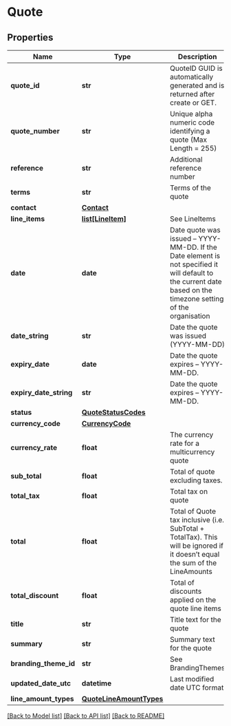 # Quote

## Properties
Name | Type | Description | Notes
------------ | ------------- | ------------- | -------------
**quote_id** | **str** | QuoteID GUID is automatically generated and is returned after create or GET. | [optional] 
**quote_number** | **str** | Unique alpha numeric code identifying a quote (Max Length &#x3D; 255) | [optional] 
**reference** | **str** | Additional reference number | [optional] 
**terms** | **str** | Terms of the quote | [optional] 
**contact** | [**Contact**](Contact.md) |  | [optional] 
**line_items** | [**list[LineItem]**](LineItem.md) | See LineItems | [optional] 
**date** | **date** | Date quote was issued – YYYY-MM-DD. If the Date element is not specified it will default to the current date based on the timezone setting of the organisation | [optional] 
**date_string** | **str** | Date the quote was issued (YYYY-MM-DD) | [optional] 
**expiry_date** | **date** | Date the quote expires – YYYY-MM-DD. | [optional] 
**expiry_date_string** | **str** | Date the quote expires – YYYY-MM-DD. | [optional] 
**status** | [**QuoteStatusCodes**](QuoteStatusCodes.md) |  | [optional] 
**currency_code** | [**CurrencyCode**](CurrencyCode.md) |  | [optional] 
**currency_rate** | **float** | The currency rate for a multicurrency quote | [optional] 
**sub_total** | **float** | Total of quote excluding taxes. | [optional] 
**total_tax** | **float** | Total tax on quote | [optional] 
**total** | **float** | Total of Quote tax inclusive (i.e. SubTotal + TotalTax). This will be ignored if it doesn’t equal the sum of the LineAmounts | [optional] 
**total_discount** | **float** | Total of discounts applied on the quote line items | [optional] 
**title** | **str** | Title text for the quote | [optional] 
**summary** | **str** | Summary text for the quote | [optional] 
**branding_theme_id** | **str** | See BrandingThemes | [optional] 
**updated_date_utc** | **datetime** | Last modified date UTC format | [optional] 
**line_amount_types** | [**QuoteLineAmountTypes**](QuoteLineAmountTypes.md) |  | [optional] 

[[Back to Model list]](../README.md#documentation-for-models) [[Back to API list]](../README.md#documentation-for-api-endpoints) [[Back to README]](../README.md)


